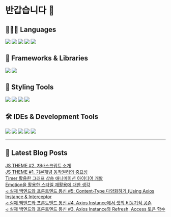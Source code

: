 # 반갑습니다 👋

## 🧑🏻‍💻 Languages

<p>
  <img src="https://img.shields.io/badge/HTML5-E34F26?style=flat-square&logo=html5&logoColor=white"/>
    <img src="https://img.shields.io/badge/TypeScript-3178C6?style=flat-square&logo=TypeScript&logoColor=white"/> 
  <img src="https://img.shields.io/badge/JavaScript-F7DF1E?style=flat-square&logo=JavaScript&logoColor=white"/> 
  <img src="https://img.shields.io/badge/Java-5382A1?style=flat-square&logo=openjdk&logoColor=white"/>
  <img src="https://img.shields.io/badge/Python-3776AB?style=flat-square&logo=python&logoColor=white"/> <!-- Python 추가 -->
</p>

## 📘 Frameworks & Libraries

<p>
  <img src="https://img.shields.io/badge/React-61DAFB?style=flat-square&logo=React&logoColor=black"/>
  <img src="https://img.shields.io/badge/Vue.js-4FC08D?style=flat-square&logo=Vue.js&logoColor=white"/>
</p>

## 🪮 Styling Tools

<p>
  <img src="https://img.shields.io/badge/CSS3-1572B6?style=flat-square&logo=css3&logoColor=white"/> <!-- CSS 추가 -->
  <img src="https://img.shields.io/badge/Tailwind CSS-06B6D4?style=flat-square&logo=Tailwind CSS&logoColor=white"/>
  <img src="https://img.shields.io/badge/Sass-CC6699?style=flat-square&logo=Sass&logoColor=white"/>
  <img src="https://img.shields.io/badge/Styled Components-DB7093?style=flat-square&logo=styled-components&logoColor=white"/>
</p>

## 🛠️ IDEs & Development Tools

<p>
  <img src="https://img.shields.io/badge/Git-F05032?style=flat-square&logo=git&logoColor=white"/>
  <img src="https://img.shields.io/badge/GitHub-181717?style=flat-square&logo=GitHub&logoColor=white"/>
    <img src="https://img.shields.io/badge/Figma-F24E1E?style=flat-square&logo=figma&logoColor=white"/>
  <img src="https://img.shields.io/badge/Visual Studio Code-007ACC?style=flat-square&logo=Visual Studio Code&logoColor=white"/>
  <img src="https://img.shields.io/badge/RStudio-75AADB?style=flat-square&logo=RStudio&logoColor=white"/>
</p>

---


## 📕 Latest Blog Posts

<a href=https://wonbin109.tistory.com/93>JS THEME #2. 자바스크립트 소개</a></br><a href=https://wonbin109.tistory.com/92>JS THEME #1. 기본개념 동작원리의 중요성</a></br><a href=https://wonbin109.tistory.com/91>  Timer 활용한 그래프 상승 애니메이션 아이디어 개발</a></br><a href=https://wonbin109.tistory.com/90>Emotion을 활용한 스타일 재활용에 대한 생각</a></br><a href=https://wonbin109.tistory.com/89>⏿ 실제 백엔드와 프론트엔드 통신 #5: Content-Type 다양화하기 (Using Axios Instance &amp; Interceptor</a></br><a href=https://wonbin109.tistory.com/88>⏿ 실제 백엔드와 프론트엔드 통신 #4. Axios Instance에서 셋의 비동기적 공존</a></br><a href=https://wonbin109.tistory.com/87>⏿ 실제 백엔드와 프론트엔드 통신 #3. Axios Instance와 Refresh, Access 토큰 함수</a></br>